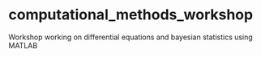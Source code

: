 # computational_methods_workshop
Workshop working on differential equations and bayesian statistics using MATLAB
